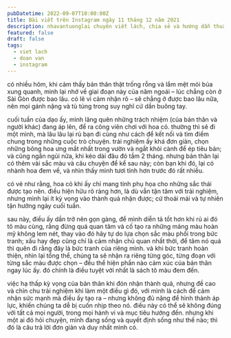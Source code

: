```yaml
---
pubDatetime: 2022-09-07T10:00:00Z
title: Bài viết trên Instagram ngày 11 tháng 12 năm 2021
description: nhavantuonglai chuyên viết lách, chia sẻ và hướng dẫn thuần thục khi thực hành viết lách qua những bài chia sẻ trên Instagram chính thức.
featured: false
draft: false
tags:
  - viet lach
  - doan van
  - instagram
---
```


có nhiều hôm, khi cảm thấy bản thân thật trống rỗng và lắm mệt mỏi bủa xung quanh, mình lại nhớ về giai đoạn này của năm ngoái – lúc chẳng còn ở Sài Gòn được bao lâu. có lẽ vì cảm nhận rõ – sẽ chẳng ở được bao lâu nữa, nên mọi gánh nặng và tù túng trong suy nghĩ cứ dần buông tay.

cuối tuần của dạo ấy, mình lãng quên những trách nhiệm (của bản thân và người khác) đang áp lên, để ra công viên chơi với hoa cỏ. thường thì sẽ đi một mình, mà lâu lâu lại rủ bạn đi cùng như cách để kết nối và tìm điểm chung trong những cuộc trò chuyện. trải nghiệm ấy khá đơn giản, chọn những bông hoa ưng mắt nhất trong vườn và ngắt khỏi cành để ép tiêu bản; và cũng ngắn ngủi nữa, khi kéo dài đâu đó tầm 2 tháng. nhưng bản thân lại có thêm vài sắc màu và câu chuyện để kể sau này; còn bạn khi đó, lại có nhành hoa đem về, và nhìn thấy mình tươi tỉnh hơn trước đó rất nhiều.

có vẻ như rằng, hoa cỏ khi ấy chỉ mang tính phụ họa cho những sắc thái được tạo nên. điều hiện hữu rõ ràng hơn, là dù vẫn tận tâm với trải nghiệm, nhưng mình lại ít kỳ vọng vào thành quả nhận được; cứ thoải mái và tự nhiên tận hưởng ngày cuối tuần.

sau này, điều ấy dần trở nên gọn gàng, để mình diễn tả tốt hơn khi rủ ai đó tô màu cùng, rằng đừng quá quan tâm và cố tạo ra những mảng màu hoàn mỹ không lem nét, thay vào đó hãy tự do lựa chọn sắc màu phối trong bức tranh; xấu hay đẹp cũng chỉ là cảm nhận chủ quan nhất thời, để tâm nó quá thì quên đi rằng đây là bức tranh của riêng mình. và khi bức tranh hoàn thiện, nhìn lại tổng thể, chúng ta sẽ nhận ra riêng từng góc, từng đoạn với từng sắc màu được chọn – đều thể hiện phần nào cảm xúc của bản thân ngay lúc ấy. đó chính là điều tuyệt vời nhất là sách tô màu đem đến.

việc hạ thấp kỳ vọng của bản thân khi đón nhận thành quả, nhưng đề cao và chỉn chu trải nghiệm khi làm một điều gì đó, với mình là cách để cảm nhận sức mạnh mà điều ấy tạo ra – nhưng không đủ nặng để hình thành áp lực, khiến chúng ta dễ bị cuốn nhịp theo nó. điều này có thể sẽ không đúng với tất cả mọi người, trong mọi hành vi và mục tiêu hướng đến. nhưng khi một ai đó hỏi chuyện, mình đang sống và quyết định sống như thế nào; thì đó là câu trả lời đơn giản và duy nhất mình có.
